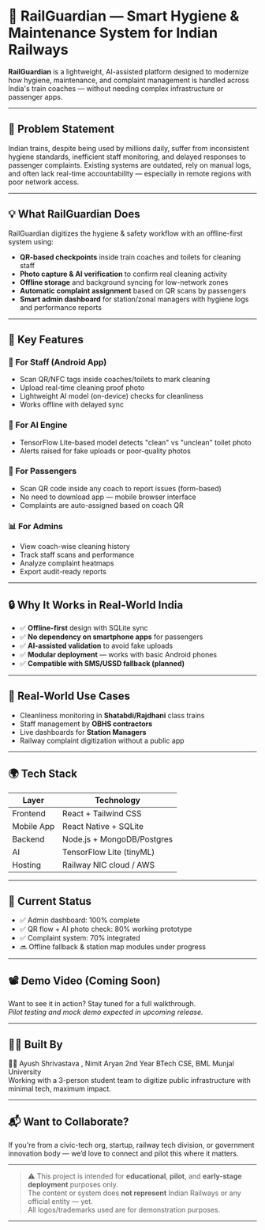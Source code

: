# 🚆 RailGuardian — Smart Hygiene & Maintenance System for Indian Railways

**RailGuardian** is a lightweight, AI-assisted platform designed to modernize how hygiene, maintenance, and complaint management is handled across India's train coaches — without needing complex infrastructure or passenger apps.

---

## 🧠 Problem Statement

Indian trains, despite being used by millions daily, suffer from inconsistent hygiene standards, inefficient staff monitoring, and delayed responses to passenger complaints. Existing systems are outdated, rely on manual logs, and often lack real-time accountability — especially in remote regions with poor network access.

---

## 💡 What RailGuardian Does

RailGuardian digitizes the hygiene & safety workflow with an offline-first system using:

- **QR-based checkpoints** inside train coaches and toilets for cleaning staff
- **Photo capture & AI verification** to confirm real cleaning activity
- **Offline storage** and background syncing for low-network zones
- **Automatic complaint assignment** based on QR scans by passengers
- **Smart admin dashboard** for station/zonal managers with hygiene logs and performance reports

---

## 🔧 Key Features

### 🧹 For Staff (Android App)
- Scan QR/NFC tags inside coaches/toilets to mark cleaning
- Upload real-time cleaning proof photo
- Lightweight AI model (on-device) checks for cleanliness
- Works offline with delayed sync

### 🤖 For AI Engine
- TensorFlow Lite-based model detects "clean" vs "unclean" toilet photo
- Alerts raised for fake uploads or poor-quality photos

### 🧾 For Passengers
- Scan QR code inside any coach to report issues (form-based)
- No need to download app — mobile browser interface
- Complaints are auto-assigned based on coach QR

### 📊 For Admins
- View coach-wise cleaning history
- Track staff scans and performance
- Analyze complaint heatmaps
- Export audit-ready reports

---

## 🔒 Why It Works in Real-World India

- ✅ **Offline-first** design with SQLite sync
- ✅ **No dependency on smartphone apps** for passengers
- ✅ **AI-assisted validation** to avoid fake uploads
- ✅ **Modular deployment** — works with basic Android phones
- ✅ **Compatible with SMS/USSD fallback (planned)**

---

## 🎯 Real-World Use Cases

- Cleanliness monitoring in **Shatabdi/Rajdhani** class trains
- Staff management by **OBHS contractors**
- Live dashboards for **Station Managers**
- Railway complaint digitization without a public app

---

## 🌍 Tech Stack

| Layer      | Technology                  |
|------------|-----------------------------|
| Frontend   | React + Tailwind CSS        |
| Mobile App | React Native + SQLite       |
| Backend    | Node.js + MongoDB/Postgres  |
| AI         | TensorFlow Lite (tinyML)    |
| Hosting    | Railway NIC cloud / AWS     |

---

## 🚧 Current Status

- ✅ Admin dashboard: 100% complete
- ✅ QR flow + AI photo check: 80% working prototype
- ✅ Complaint system: 70% integrated
- 🔜 Offline fallback & station map modules under progress

---

## 📽️ Demo Video (Coming Soon)

Want to see it in action? Stay tuned for a full walkthrough.  
*Pilot testing and mock demo expected in upcoming release.*

---

## 🙋‍♂️ Built By

👨‍💻 Ayush Shrivastava , Nimit Aryan
2nd Year BTech CSE, BML Munjal University  
Working with a 3-person student team to digitize public infrastructure with minimal tech, maximum impact.

---

## 📬 Want to Collaborate?

If you're from a civic-tech org, startup, railway tech division, or government innovation body — we’d love to connect and pilot this where it matters.

---

> ⚠️ This project is intended for **educational**, **pilot**, and **early-stage deployment** purposes only.  
> The content or system does **not represent** Indian Railways or any official entity — yet.  
> All logos/trademarks used are for demonstration purposes.

---
